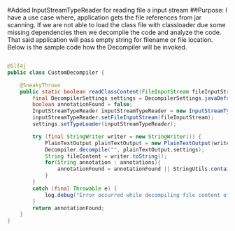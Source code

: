 #Added InputStreamTypeReader for reading file a input stream
##Purpose:
I have a use case where, application gets the file references from jar scanning.
If we are not able to load the class file with classloader due some missing dependencies then we decompile the code and analyze the code.
That said application will pass empty string for filename or file location.
Below is the sample code how the Decompiler will be invoked.
```java

@Slf4j
public class CustomDecompiler {

    @SneakyThrows
    public static boolean readClassContent(FileInputStream fileInputStream, List<String> annotations, String fileName){
        final DecompilerSettings settings = DecompilerSettings.javaDefaults();
        boolean annotationFound = false;
        InputStreamTypeReader inputStreamTypeReader = new InputStreamTypeReader();
        inputStreamTypeReader.setFileInputStream(fileInputStream);
        settings.setTypeLoader(inputStreamTypeReader);

        try (final StringWriter writer = new StringWriter()) {
            PlainTextOutput plainTextOutput = new PlainTextOutput(writer);
            Decompiler.decompile("", plainTextOutput,settings);
            String fileContent = writer.toString();
            for(String annotation : annotations){
                annotationFound = annotationFound || StringUtils.containsIgnoreCase(fileContent, annotation);
            }
        }
        catch (final Throwable e) {
            log.debug("Error occurred while decompiling file content of {}", fileName, e);
        }
        return annotationFound;
    }
}

```